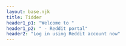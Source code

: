 ```yaml
---
layout: base.njk
title: Tidder
header1_p1: "Welcome to "
header1_p2: " - Reddit portal"
header2: "Log in using Reddit account now"
---
```

